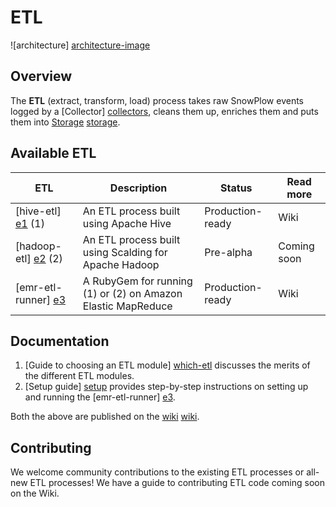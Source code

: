 # ETL

![architecture] [architecture-image]

## Overview

The **ETL** (extract, transform, load) process takes raw SnowPlow events logged by a [Collector] [collectors], cleans them up, enriches them and puts them into [Storage] [storage].

## Available ETL

| ETL                             | Description                                                  | Status           | Read more                    |
|---------------------------------|--------------------------------------------------------------|------------------|------------------------------|
| [hive-etl] [e1] (1)             | An ETL process built using Apache Hive                       | Production-ready | Wiki                         |
| [hadoop-etl] [e2] (2)           | An ETL process built using Scalding for Apache Hadoop        | Pre-alpha        | Coming soon                  | 
| [emr-etl-runner] [e3]           | A RubyGem for running (1) or (2) on Amazon Elastic MapReduce | Production-ready | Wiki                         |  

## Documentation

1. [Guide to choosing an ETL module] [which-etl] discusses the merits of the different ETL modules.
2. [Setup guide] [setup] provides step-by-step instructions on setting up and running the [emr-etl-runner] [e3].

Both the above are published on the [wiki] [wiki].


## Contributing

We welcome community contributions to the existing ETL processes or all-new ETL processes! We have a guide to contributing ETL code coming soon on the Wiki. 

[architecture-image]: https://github.com/snowplow/snowplow/raw/master/3-etl/3-etl.png
[collectors]: https://github.com/snowplow/snowplow/tree/master/2-collectors
[storage]: https://github.com/snowplow/snowplow/tree/master/4-storage
[e1]: ./hive-etl/
[e2]: ./hadoop-etl/
[e3]: ./emr-etl-runner/
[setup]: https://github.com/snowplow/snowplow/wiki/deploying-emretlrunner
[which-etl]: https://github.com/snowplow/snowplow/wiki/choosing-an-etl-module
[wiki]: https://github.com/snowplow/snowplow/wiki